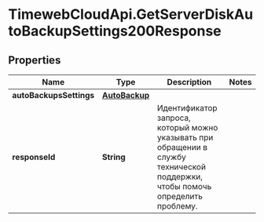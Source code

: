 # TimewebCloudApi.GetServerDiskAutoBackupSettings200Response

## Properties

Name | Type | Description | Notes
------------ | ------------- | ------------- | -------------
**autoBackupsSettings** | [**AutoBackup**](AutoBackup.md) |  | 
**responseId** | **String** | Идентификатор запроса, который можно указывать при обращении в службу технической поддержки, чтобы помочь определить проблему. | 


